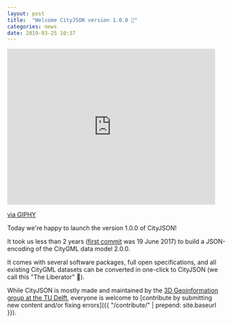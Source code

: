 ```yaml
---
layout: post
title:  "Welcome CityJSON version 1.0.0 🎉"
categories: news
date: 2019-03-25 10:37
---
```


<iframe src="https://giphy.com/embed/YTbZzCkRQCEJa" width="480" height="360" frameBorder="0" class="giphy-embed" allowFullScreen></iframe><p><a href="https://giphy.com/gifs/party-excited-birthday-YTbZzCkRQCEJa">via GIPHY</a></p>

Today we're happy to launch the version 1.0.0 of CityJSON!

It took us less than 2 years ([first commit](https://github.com/tudelft3d/cityjson/commit/affadcfcc44002b70d18ea023679fde39b8b111e) was 19 June 2017) to build a JSON-encoding of the CityGML data model 2.0.0.

It comes with several software packages, full open specifications, and all existing CityGML datasets can be converted in one-click to CityJSON (we call this "The Liberator" 😬).

While CityJSON is mostly made and maintained by the [3D Geoinformation group at the TU Delft](https://3d.bk.tudelft.nl), everyone is welcome to [contribute by submitting new content and/or fixing errors]({{ "/contribute/" | prepend: site.baseurl }}).

